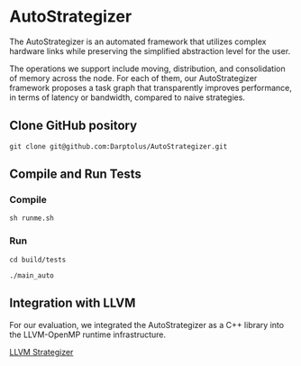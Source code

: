 # AutoStrategizer
The AutoStrategizer is an automated framework that utilizes complex hardware links while preserving the simplified abstraction level for the user.

The operations we support include moving, distribution, and consolidation of memory across the node.
For each of them, our AutoStrategizer framework proposes a task graph that transparently improves performance, in terms of latency or bandwidth, compared to naive strategies.

## Clone GitHub pository
`git clone git@github.com:Darptolus/AutoStrategizer.git`

## Compile and Run Tests

### Compile
`sh runme.sh`

### Run
`cd build/tests`

`./main_auto`

## Integration with LLVM

For our evaluation, we integrated the AutoStrategizer as a C++ library into the LLVM-OpenMP runtime infrastructure.

[LLVM Strategizer](https://github.com/rodrigo-ceccato/llvm-strategizer)
